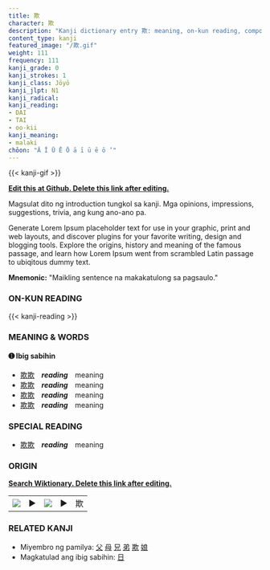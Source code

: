 ```yaml
---
title: 欺
character: 欺
description: "Kanji dictionary entry 欺: meaning, on-kun reading, compounds, origin, related kanji"
content_type: kanji
featured_image: "/欺.gif"
weight: 111
frequency: 111
kanji_grade: 0
kanji_strokes: 1
kanji_class: Jōyō
kanji_jlpt: N1
kanji_radical: 
kanji_reading: 
- DAI
- TAI
- oo-kii
kanji_meaning:
- malaki
chōon: "Ā Ī Ū Ē Ō ā ī ū ē ō ’"
---
```

[//]: # (Don't edit the line below. Kanji animated GIF code is automatically generated.)
{{< kanji-gif >}}

[//]: # (Edit below this line.)

**[Edit this at Github. Delete this link after editing.](https://github.com/tim0g/tim/tree/main/content/kanji/欺/index.md)**

Magsulat dito ng introduction tungkol sa kanji. Mga opinions, impressions, suggestions, trivia, ang kung ano-ano pa.

Generate Lorem Ipsum placeholder text for use in your graphic, print and web layouts, and discover plugins for your favorite writing, design and blogging tools. Explore the origins, history and meaning of the famous passage, and learn how Lorem Ipsum went from scrambled Latin passage to ubiqitous dummy text.
 
**Mnemonic:** "Maikling sentence na makakatulong sa pagsaulo."

### ON-KUN READING

[//]: # (Don't edit the line below. ON-KUN READING code is automatically generated.)
{{< kanji-reading >}}

### MEANING & WORDS

#### ➊ **Ibig sabihin**
  - [欺](../欺)[欺](../欺)　***reading***　meaning
  - [欺](../欺)[欺](../欺)　***reading***　meaning
  - [欺](../欺)[欺](../欺)　***reading***　meaning
  - [欺](../欺)[欺](../欺)　***reading***　meaning

### SPECIAL READING
  - [欺](../欺)[欺](../欺)　***reading***　meaning

### ORIGIN

**[Search Wiktionary. Delete this link after editing.](https://wiktionary.org/wiki/欺)**
<table class="kanji-table"><tr><td>
<img src="60px-欺-bronze.svg.png">
</td><td>▶</td><td>
<img src="60px-欺-oracle.svg.png">
</td><td>▶</td>
<td class="kanji-origin">欺</td>
</tr></table>

### RELATED KANJI
- Miyembro ng pamilya: [父](../父) [母](../母) [兄](../兄) [弟](../弟) [欺](../欺) [娘](../娘)
- Magkatulad ang ibig sabihin: [日](../日)
